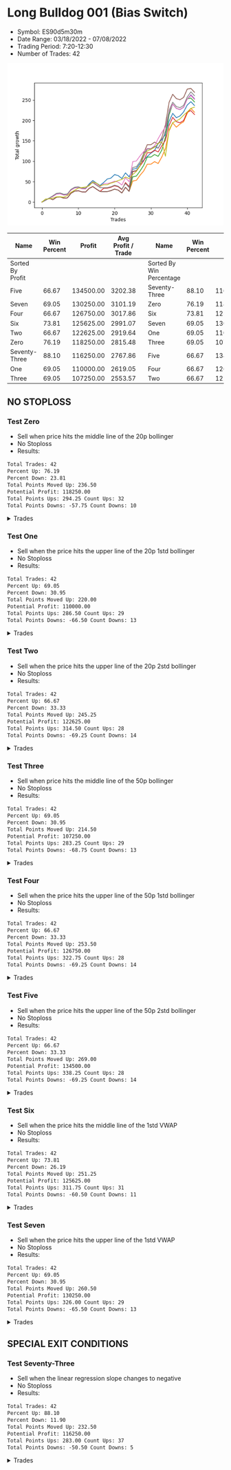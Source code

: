 # Long Bulldog 001 (Bias Switch)
- Symbol: ES90d5m30m
- Date Range: 03/18/2022 - 07/08/2022
- Trading Period: 7:20-12:30
- Number of Trades: 42

![Plot](LongBulldog001ES90d5m30m(BiasSwitch).png)

| Name | Win Percent | Profit | Avg Profit / Trade |     | Name | Win Percent | Profit | Avg Profit / Trade |
| ---- | ----------- | ------ | ------------------ | --- | ---- | ----------- | ------ | ------------------ |
| Sorted By <br> Profit | | | | | Sorted By <br> Win Percentage ||||
| Five | 66.67 | 134500.00 | 3202.38 |     | Seventy-Three | 88.10 | 116250.00 | 2767.86 |
| Seven | 69.05 | 130250.00 | 3101.19 |     | Zero | 76.19 | 118250.00 | 2815.48 |
| Four | 66.67 | 126750.00 | 3017.86 |     | Six | 73.81 | 125625.00 | 2991.07 |
| Six | 73.81 | 125625.00 | 2991.07 |     | Seven | 69.05 | 130250.00 | 3101.19 |
| Two | 66.67 | 122625.00 | 2919.64 |     | One | 69.05 | 110000.00 | 2619.05 |
| Zero | 76.19 | 118250.00 | 2815.48 |     | Three | 69.05 | 107250.00 | 2553.57 |
| Seventy-Three | 88.10 | 116250.00 | 2767.86 |     | Five | 66.67 | 134500.00 | 3202.38 |
| One | 69.05 | 110000.00 | 2619.05 |     | Four | 66.67 | 126750.00 | 3017.86 |
| Three | 69.05 | 107250.00 | 2553.57 |     | Two | 66.67 | 122625.00 | 2919.64 |

## NO STOPLOSS

### Test Zero
* Sell when price hits the middle line of the 20p bollinger
* No Stoploss
* Results:
```
Total Trades: 42
Percent Up: 76.19
Percent Down: 23.81
Total Points Moved Up: 236.50
Potential Profit: 118250.00
Total Points Ups: 294.25 Count Ups: 32
Total Points Downs: -57.75 Count Downs: 10
```

<details><summary>Trades</summary>

<code>In: 2022-03-23 10:50:00		Out: 2022-03-23 11:20:55		Total Position Time: 30:55		Total Move Up: 4.50		Total to Date: 4.50</code> <br />
<code>In: 2022-03-28 09:00:00		Out: 2022-03-28 09:30:55		Total Position Time: 30:55		Total Move Up: 5.00		Total to Date: 9.50</code> <br />
<code>In: 2022-03-30 07:35:00		Out: 2022-03-30 07:47:55		Total Position Time: 12:55		Total Move Up: 5.00		Total to Date: 14.50</code> <br />
<code>In: 2022-03-30 08:30:00		Out: 2022-03-30 09:00:30		Total Position Time: 30:30		Total Move Up: 6.25		Total to Date: 20.75</code> <br />
<code>In: 2022-03-30 10:45:00		Out: 2022-03-30 11:15:55		Total Position Time: 30:55		Total Move Up: 1.00		Total to Date: 21.75</code> <br />
<code>In: 2022-03-30 10:50:00		Out: 2022-03-30 11:20:55		Total Position Time: 30:55		Total Move Up: -3.25		Total to Date: 18.50</code> <br />
<code>In: 2022-03-30 11:00:00		Out: 2022-03-30 11:30:55		Total Position Time: 30:55		Total Move Up: 0.75		Total to Date: 19.25</code> <br />
<code>In: 2022-03-30 12:25:00		Out: 2022-03-30 12:46:00		Total Position Time: 21:00		Total Move Up: 11.25		Total to Date: 30.50</code> <br />
<code>In: 2022-03-30 12:30:00		Out: 2022-03-30 12:46:00		Total Position Time: 16:00		Total Move Up: 5.25		Total to Date: 35.75</code> <br />
<code>In: 2022-03-31 09:35:00		Out: 2022-03-31 10:05:55		Total Position Time: 30:55		Total Move Up: 1.00		Total to Date: 36.75</code> <br />
<code>In: 2022-03-31 09:40:00		Out: 2022-03-31 10:10:55		Total Position Time: 30:55		Total Move Up: -2.75		Total to Date: 34.00</code> <br />
<code>In: 2022-03-31 11:25:00		Out: 2022-03-31 11:55:55		Total Position Time: 30:55		Total Move Up: -0.50		Total to Date: 33.50</code> <br />
<code>In: 2022-04-01 07:30:00		Out: 2022-04-01 07:52:25		Total Position Time: 22:25		Total Move Up: 11.00		Total to Date: 44.50</code> <br />
<code>In: 2022-04-01 07:45:00		Out: 2022-04-01 07:52:25		Total Position Time: 07:25		Total Move Up: 8.25		Total to Date: 52.75</code> <br />
<code>In: 2022-04-01 08:50:00		Out: 2022-04-01 09:20:55		Total Position Time: 30:55		Total Move Up: -6.25		Total to Date: 46.50</code> <br />
<code>In: 2022-04-05 12:20:00		Out: 2022-04-05 12:46:00		Total Position Time: 26:00		Total Move Up: -5.75		Total to Date: 40.75</code> <br />
<code>In: 2022-04-07 07:30:00		Out: 2022-04-07 07:35:35		Total Position Time: 05:35		Total Move Up: 7.25		Total to Date: 48.00</code> <br />
<code>In: 2022-04-07 07:55:00		Out: 2022-04-07 08:01:10		Total Position Time: 06:10		Total Move Up: 8.50		Total to Date: 56.50</code> <br />
<code>In: 2022-04-07 08:35:00		Out: 2022-04-07 09:05:55		Total Position Time: 30:55		Total Move Up: 2.25		Total to Date: 58.75</code> <br />
<code>In: 2022-04-12 09:50:00		Out: 2022-04-12 10:20:40		Total Position Time: 30:40		Total Move Up: 8.50		Total to Date: 67.25</code> <br />
<code>In: 2022-04-14 12:15:00		Out: 2022-04-14 12:45:55		Total Position Time: 30:55		Total Move Up: -2.50		Total to Date: 64.75</code> <br />
<code>In: 2022-04-18 08:55:00		Out: 2022-04-18 09:25:55		Total Position Time: 30:55		Total Move Up: -7.00		Total to Date: 57.75</code> <br />
<code>In: 2022-04-20 12:00:00		Out: 2022-04-20 12:24:15		Total Position Time: 24:15		Total Move Up: 13.75		Total to Date: 71.50</code> <br />
<code>In: 2022-05-02 10:10:00		Out: 2022-05-02 10:40:55		Total Position Time: 30:55		Total Move Up: -9.75		Total to Date: 61.75</code> <br />
<code>In: 2022-05-02 11:45:00		Out: 2022-05-02 11:53:35		Total Position Time: 08:35		Total Move Up: 18.75		Total to Date: 80.50</code> <br />
<code>In: 2022-05-04 07:35:00		Out: 2022-05-04 08:05:55		Total Position Time: 30:55		Total Move Up: 1.75		Total to Date: 82.25</code> <br />
<code>In: 2022-05-10 08:15:00		Out: 2022-05-10 08:45:55		Total Position Time: 30:55		Total Move Up: 12.25		Total to Date: 94.50</code> <br />
<code>In: 2022-05-25 11:10:00		Out: 2022-05-25 11:11:10		Total Position Time: 01:10		Total Move Up: 7.75		Total to Date: 102.25</code> <br />
<code>In: 2022-06-02 07:30:00		Out: 2022-06-02 07:38:55		Total Position Time: 08:55		Total Move Up: 9.50		Total to Date: 111.75</code> <br />
<code>In: 2022-06-08 11:40:00		Out: 2022-06-08 11:45:20		Total Position Time: 05:20		Total Move Up: 8.00		Total to Date: 119.75</code> <br />
<code>In: 2022-06-09 08:10:00		Out: 2022-06-09 08:40:55		Total Position Time: 30:55		Total Move Up: 6.25		Total to Date: 126.00</code> <br />
<code>In: 2022-06-14 07:45:00		Out: 2022-06-14 07:51:05		Total Position Time: 06:05		Total Move Up: 18.00		Total to Date: 144.00</code> <br />
<code>In: 2022-06-14 09:45:00		Out: 2022-06-14 10:01:00		Total Position Time: 16:00		Total Move Up: 9.25		Total to Date: 153.25</code> <br />
<code>In: 2022-06-15 11:15:00		Out: 2022-06-15 11:17:05		Total Position Time: 02:05		Total Move Up: 12.25		Total to Date: 165.50</code> <br />
<code>In: 2022-06-15 11:35:00		Out: 2022-06-15 11:38:10		Total Position Time: 03:10		Total Move Up: 32.00		Total to Date: 197.50</code> <br />
<code>In: 2022-06-15 11:40:00		Out: 2022-06-15 11:41:10		Total Position Time: 01:10		Total Move Up: 19.75		Total to Date: 217.25</code> <br />
<code>In: 2022-06-23 09:15:00		Out: 2022-06-23 09:45:55		Total Position Time: 30:55		Total Move Up: -10.50		Total to Date: 206.75</code> <br />
<code>In: 2022-06-27 12:10:00		Out: 2022-06-27 12:11:50		Total Position Time: 01:50		Total Move Up: 4.25		Total to Date: 211.00</code> <br />
<code>In: 2022-06-29 09:35:00		Out: 2022-06-29 10:01:50		Total Position Time: 26:50		Total Move Up: 9.75		Total to Date: 220.75</code> <br />
<code>In: 2022-07-01 07:45:00		Out: 2022-07-01 08:08:30		Total Position Time: 23:30		Total Move Up: 17.00		Total to Date: 237.75</code> <br />
<code>In: 2022-07-06 07:20:00		Out: 2022-07-06 07:24:00		Total Position Time: 04:00		Total Move Up: 8.25		Total to Date: 246.00</code> <br />
<code>In: 2022-07-06 08:15:00		Out: 2022-07-06 08:45:55		Total Position Time: 30:55		Total Move Up: -9.50		Total to Date: 236.50</code> <br />


</details>

### Test One
* Sell when the price hits the upper line of the 20p 1std bollinger
* No Stoploss
* Results:
```
Total Trades: 42
Percent Up: 69.05
Percent Down: 30.95
Total Points Moved Up: 220.00
Potential Profit: 110000.00
Total Points Ups: 286.50 Count Ups: 29
Total Points Downs: -66.50 Count Downs: 13
```

<details><summary>Trades</summary>

<code>In: 2022-03-23 10:50:00		Out: 2022-03-23 11:20:55		Total Position Time: 30:55		Total Move Up: 4.50		Total to Date: 4.50</code> <br />
<code>In: 2022-03-28 09:00:00		Out: 2022-03-28 09:30:55		Total Position Time: 30:55		Total Move Up: 5.00		Total to Date: 9.50</code> <br />
<code>In: 2022-03-30 07:35:00		Out: 2022-03-30 08:05:55		Total Position Time: 30:55		Total Move Up: -3.75		Total to Date: 5.75</code> <br />
<code>In: 2022-03-30 08:30:00		Out: 2022-03-30 09:00:55		Total Position Time: 30:55		Total Move Up: 6.00		Total to Date: 11.75</code> <br />
<code>In: 2022-03-30 10:45:00		Out: 2022-03-30 11:15:55		Total Position Time: 30:55		Total Move Up: 1.00		Total to Date: 12.75</code> <br />
<code>In: 2022-03-30 10:50:00		Out: 2022-03-30 11:20:55		Total Position Time: 30:55		Total Move Up: -3.25		Total to Date: 9.50</code> <br />
<code>In: 2022-03-30 11:00:00		Out: 2022-03-30 11:30:55		Total Position Time: 30:55		Total Move Up: 0.75		Total to Date: 10.25</code> <br />
<code>In: 2022-03-30 12:25:00		Out: 2022-03-30 12:46:00		Total Position Time: 21:00		Total Move Up: 11.25		Total to Date: 21.50</code> <br />
<code>In: 2022-03-30 12:30:00		Out: 2022-03-30 12:46:00		Total Position Time: 16:00		Total Move Up: 5.25		Total to Date: 26.75</code> <br />
<code>In: 2022-03-31 09:35:00		Out: 2022-03-31 10:05:55		Total Position Time: 30:55		Total Move Up: 1.00		Total to Date: 27.75</code> <br />
<code>In: 2022-03-31 09:40:00		Out: 2022-03-31 10:10:55		Total Position Time: 30:55		Total Move Up: -2.75		Total to Date: 25.00</code> <br />
<code>In: 2022-03-31 11:25:00		Out: 2022-03-31 11:55:55		Total Position Time: 30:55		Total Move Up: -0.50		Total to Date: 24.50</code> <br />
<code>In: 2022-04-01 07:30:00		Out: 2022-04-01 08:00:55		Total Position Time: 30:55		Total Move Up: 9.00		Total to Date: 33.50</code> <br />
<code>In: 2022-04-01 07:45:00		Out: 2022-04-01 08:15:55		Total Position Time: 30:55		Total Move Up: 4.50		Total to Date: 38.00</code> <br />
<code>In: 2022-04-01 08:50:00		Out: 2022-04-01 09:20:55		Total Position Time: 30:55		Total Move Up: -6.25		Total to Date: 31.75</code> <br />
<code>In: 2022-04-05 12:20:00		Out: 2022-04-05 12:46:00		Total Position Time: 26:00		Total Move Up: -5.75		Total to Date: 26.00</code> <br />
<code>In: 2022-04-07 07:30:00		Out: 2022-04-07 08:00:55		Total Position Time: 30:55		Total Move Up: -0.50		Total to Date: 25.50</code> <br />
<code>In: 2022-04-07 07:55:00		Out: 2022-04-07 08:25:55		Total Position Time: 30:55		Total Move Up: 0.25		Total to Date: 25.75</code> <br />
<code>In: 2022-04-07 08:35:00		Out: 2022-04-07 09:05:55		Total Position Time: 30:55		Total Move Up: 2.25		Total to Date: 28.00</code> <br />
<code>In: 2022-04-12 09:50:00		Out: 2022-04-12 10:20:55		Total Position Time: 30:55		Total Move Up: 3.75		Total to Date: 31.75</code> <br />
<code>In: 2022-04-14 12:15:00		Out: 2022-04-14 12:45:55		Total Position Time: 30:55		Total Move Up: -2.50		Total to Date: 29.25</code> <br />
<code>In: 2022-04-18 08:55:00		Out: 2022-04-18 09:25:55		Total Position Time: 30:55		Total Move Up: -7.00		Total to Date: 22.25</code> <br />
<code>In: 2022-04-20 12:00:00		Out: 2022-04-20 12:30:55		Total Position Time: 30:55		Total Move Up: 13.75		Total to Date: 36.00</code> <br />
<code>In: 2022-05-02 10:10:00		Out: 2022-05-02 10:40:55		Total Position Time: 30:55		Total Move Up: -9.75		Total to Date: 26.25</code> <br />
<code>In: 2022-05-02 11:45:00		Out: 2022-05-02 12:05:15		Total Position Time: 20:15		Total Move Up: 25.25		Total to Date: 51.50</code> <br />
<code>In: 2022-05-04 07:35:00		Out: 2022-05-04 08:05:55		Total Position Time: 30:55		Total Move Up: 1.75		Total to Date: 53.25</code> <br />
<code>In: 2022-05-10 08:15:00		Out: 2022-05-10 08:45:55		Total Position Time: 30:55		Total Move Up: 12.25		Total to Date: 65.50</code> <br />
<code>In: 2022-05-25 11:10:00		Out: 2022-05-25 11:11:40		Total Position Time: 01:40		Total Move Up: 10.50		Total to Date: 76.00</code> <br />
<code>In: 2022-06-02 07:30:00		Out: 2022-06-02 07:56:05		Total Position Time: 26:05		Total Move Up: 16.75		Total to Date: 92.75</code> <br />
<code>In: 2022-06-08 11:40:00		Out: 2022-06-08 12:10:55		Total Position Time: 30:55		Total Move Up: 0.00		Total to Date: 92.75</code> <br />
<code>In: 2022-06-09 08:10:00		Out: 2022-06-09 08:40:55		Total Position Time: 30:55		Total Move Up: 6.25		Total to Date: 99.00</code> <br />
<code>In: 2022-06-14 07:45:00		Out: 2022-06-14 08:15:55		Total Position Time: 30:55		Total Move Up: -4.50		Total to Date: 94.50</code> <br />
<code>In: 2022-06-14 09:45:00		Out: 2022-06-14 10:13:00		Total Position Time: 28:00		Total Move Up: 16.00		Total to Date: 110.50</code> <br />
<code>In: 2022-06-15 11:15:00		Out: 2022-06-15 11:38:55		Total Position Time: 23:55		Total Move Up: 20.50		Total to Date: 131.00</code> <br />
<code>In: 2022-06-15 11:35:00		Out: 2022-06-15 11:38:55		Total Position Time: 03:55		Total Move Up: 43.25		Total to Date: 174.25</code> <br />
<code>In: 2022-06-15 11:40:00		Out: 2022-06-15 11:41:10		Total Position Time: 01:10		Total Move Up: 19.75		Total to Date: 194.00</code> <br />
<code>In: 2022-06-23 09:15:00		Out: 2022-06-23 09:45:55		Total Position Time: 30:55		Total Move Up: -10.50		Total to Date: 183.50</code> <br />
<code>In: 2022-06-27 12:10:00		Out: 2022-06-27 12:15:20		Total Position Time: 05:20		Total Move Up: 7.75		Total to Date: 191.25</code> <br />
<code>In: 2022-06-29 09:35:00		Out: 2022-06-29 10:05:55		Total Position Time: 30:55		Total Move Up: 5.50		Total to Date: 196.75</code> <br />
<code>In: 2022-07-01 07:45:00		Out: 2022-07-01 08:15:55		Total Position Time: 30:55		Total Move Up: 20.50		Total to Date: 217.25</code> <br />
<code>In: 2022-07-06 07:20:00		Out: 2022-07-06 07:29:25		Total Position Time: 09:25		Total Move Up: 12.25		Total to Date: 229.50</code> <br />
<code>In: 2022-07-06 08:15:00		Out: 2022-07-06 08:45:55		Total Position Time: 30:55		Total Move Up: -9.50		Total to Date: 220.00</code> <br />


</details>

### Test Two
* Sell when the price hits the upper line of the 20p 2std bollinger
* No Stoploss
* Results:
```
Total Trades: 42
Percent Up: 66.67
Percent Down: 33.33
Total Points Moved Up: 245.25
Potential Profit: 122625.00
Total Points Ups: 314.50 Count Ups: 28
Total Points Downs: -69.25 Count Downs: 14
```

<details><summary>Trades</summary>

<code>In: 2022-03-23 10:50:00		Out: 2022-03-23 11:20:55		Total Position Time: 30:55		Total Move Up: 4.50		Total to Date: 4.50</code> <br />
<code>In: 2022-03-28 09:00:00		Out: 2022-03-28 09:30:55		Total Position Time: 30:55		Total Move Up: 5.00		Total to Date: 9.50</code> <br />
<code>In: 2022-03-30 07:35:00		Out: 2022-03-30 08:05:55		Total Position Time: 30:55		Total Move Up: -3.75		Total to Date: 5.75</code> <br />
<code>In: 2022-03-30 08:30:00		Out: 2022-03-30 09:00:55		Total Position Time: 30:55		Total Move Up: 6.00		Total to Date: 11.75</code> <br />
<code>In: 2022-03-30 10:45:00		Out: 2022-03-30 11:15:55		Total Position Time: 30:55		Total Move Up: 1.00		Total to Date: 12.75</code> <br />
<code>In: 2022-03-30 10:50:00		Out: 2022-03-30 11:20:55		Total Position Time: 30:55		Total Move Up: -3.25		Total to Date: 9.50</code> <br />
<code>In: 2022-03-30 11:00:00		Out: 2022-03-30 11:30:55		Total Position Time: 30:55		Total Move Up: 0.75		Total to Date: 10.25</code> <br />
<code>In: 2022-03-30 12:25:00		Out: 2022-03-30 12:46:00		Total Position Time: 21:00		Total Move Up: 11.25		Total to Date: 21.50</code> <br />
<code>In: 2022-03-30 12:30:00		Out: 2022-03-30 12:46:00		Total Position Time: 16:00		Total Move Up: 5.25		Total to Date: 26.75</code> <br />
<code>In: 2022-03-31 09:35:00		Out: 2022-03-31 10:05:55		Total Position Time: 30:55		Total Move Up: 1.00		Total to Date: 27.75</code> <br />
<code>In: 2022-03-31 09:40:00		Out: 2022-03-31 10:10:55		Total Position Time: 30:55		Total Move Up: -2.75		Total to Date: 25.00</code> <br />
<code>In: 2022-03-31 11:25:00		Out: 2022-03-31 11:55:55		Total Position Time: 30:55		Total Move Up: -0.50		Total to Date: 24.50</code> <br />
<code>In: 2022-04-01 07:30:00		Out: 2022-04-01 08:00:55		Total Position Time: 30:55		Total Move Up: 9.00		Total to Date: 33.50</code> <br />
<code>In: 2022-04-01 07:45:00		Out: 2022-04-01 08:15:55		Total Position Time: 30:55		Total Move Up: 4.50		Total to Date: 38.00</code> <br />
<code>In: 2022-04-01 08:50:00		Out: 2022-04-01 09:20:55		Total Position Time: 30:55		Total Move Up: -6.25		Total to Date: 31.75</code> <br />
<code>In: 2022-04-05 12:20:00		Out: 2022-04-05 12:46:00		Total Position Time: 26:00		Total Move Up: -5.75		Total to Date: 26.00</code> <br />
<code>In: 2022-04-07 07:30:00		Out: 2022-04-07 08:00:55		Total Position Time: 30:55		Total Move Up: -0.50		Total to Date: 25.50</code> <br />
<code>In: 2022-04-07 07:55:00		Out: 2022-04-07 08:25:55		Total Position Time: 30:55		Total Move Up: 0.25		Total to Date: 25.75</code> <br />
<code>In: 2022-04-07 08:35:00		Out: 2022-04-07 09:05:55		Total Position Time: 30:55		Total Move Up: 2.25		Total to Date: 28.00</code> <br />
<code>In: 2022-04-12 09:50:00		Out: 2022-04-12 10:20:55		Total Position Time: 30:55		Total Move Up: 3.75		Total to Date: 31.75</code> <br />
<code>In: 2022-04-14 12:15:00		Out: 2022-04-14 12:45:55		Total Position Time: 30:55		Total Move Up: -2.50		Total to Date: 29.25</code> <br />
<code>In: 2022-04-18 08:55:00		Out: 2022-04-18 09:25:55		Total Position Time: 30:55		Total Move Up: -7.00		Total to Date: 22.25</code> <br />
<code>In: 2022-04-20 12:00:00		Out: 2022-04-20 12:30:55		Total Position Time: 30:55		Total Move Up: 13.75		Total to Date: 36.00</code> <br />
<code>In: 2022-05-02 10:10:00		Out: 2022-05-02 10:40:55		Total Position Time: 30:55		Total Move Up: -9.75		Total to Date: 26.25</code> <br />
<code>In: 2022-05-02 11:45:00		Out: 2022-05-02 12:09:40		Total Position Time: 24:40		Total Move Up: 35.75		Total to Date: 62.00</code> <br />
<code>In: 2022-05-04 07:35:00		Out: 2022-05-04 08:05:55		Total Position Time: 30:55		Total Move Up: 1.75		Total to Date: 63.75</code> <br />
<code>In: 2022-05-10 08:15:00		Out: 2022-05-10 08:45:55		Total Position Time: 30:55		Total Move Up: 12.25		Total to Date: 76.00</code> <br />
<code>In: 2022-05-25 11:10:00		Out: 2022-05-25 11:15:55		Total Position Time: 05:55		Total Move Up: 13.75		Total to Date: 89.75</code> <br />
<code>In: 2022-06-02 07:30:00		Out: 2022-06-02 08:00:55		Total Position Time: 30:55		Total Move Up: 20.50		Total to Date: 110.25</code> <br />
<code>In: 2022-06-08 11:40:00		Out: 2022-06-08 12:10:55		Total Position Time: 30:55		Total Move Up: 0.00		Total to Date: 110.25</code> <br />
<code>In: 2022-06-09 08:10:00		Out: 2022-06-09 08:40:55		Total Position Time: 30:55		Total Move Up: 6.25		Total to Date: 116.50</code> <br />
<code>In: 2022-06-14 07:45:00		Out: 2022-06-14 08:15:55		Total Position Time: 30:55		Total Move Up: -4.50		Total to Date: 112.00</code> <br />
<code>In: 2022-06-14 09:45:00		Out: 2022-06-14 10:15:55		Total Position Time: 30:55		Total Move Up: 15.25		Total to Date: 127.25</code> <br />
<code>In: 2022-06-15 11:15:00		Out: 2022-06-15 11:41:00		Total Position Time: 26:00		Total Move Up: 32.00		Total to Date: 159.25</code> <br />
<code>In: 2022-06-15 11:35:00		Out: 2022-06-15 11:41:00		Total Position Time: 06:00		Total Move Up: 54.75		Total to Date: 214.00</code> <br />
<code>In: 2022-06-15 11:40:00		Out: 2022-06-15 11:41:25		Total Position Time: 01:25		Total Move Up: 26.25		Total to Date: 240.25</code> <br />
<code>In: 2022-06-23 09:15:00		Out: 2022-06-23 09:45:55		Total Position Time: 30:55		Total Move Up: -10.50		Total to Date: 229.75</code> <br />
<code>In: 2022-06-27 12:10:00		Out: 2022-06-27 12:40:55		Total Position Time: 30:55		Total Move Up: -2.75		Total to Date: 227.00</code> <br />
<code>In: 2022-06-29 09:35:00		Out: 2022-06-29 10:05:55		Total Position Time: 30:55		Total Move Up: 5.50		Total to Date: 232.50</code> <br />
<code>In: 2022-07-01 07:45:00		Out: 2022-07-01 08:15:55		Total Position Time: 30:55		Total Move Up: 20.50		Total to Date: 253.00</code> <br />
<code>In: 2022-07-06 07:20:00		Out: 2022-07-06 07:50:55		Total Position Time: 30:55		Total Move Up: 1.75		Total to Date: 254.75</code> <br />
<code>In: 2022-07-06 08:15:00		Out: 2022-07-06 08:45:55		Total Position Time: 30:55		Total Move Up: -9.50		Total to Date: 245.25</code> <br />


</details>

### Test Three
* Sell when price hits the middle line of the 50p bollinger
* No Stoploss
* Results:
```
Total Trades: 42
Percent Up: 69.05
Percent Down: 30.95
Total Points Moved Up: 214.50
Potential Profit: 107250.00
Total Points Ups: 283.25 Count Ups: 29
Total Points Downs: -68.75 Count Downs: 13
```

<details><summary>Trades</summary>

<code>In: 2022-03-23 10:50:00		Out: 2022-03-23 11:20:55		Total Position Time: 30:55		Total Move Up: 4.50		Total to Date: 4.50</code> <br />
<code>In: 2022-03-28 09:00:00		Out: 2022-03-28 09:30:55		Total Position Time: 30:55		Total Move Up: 5.00		Total to Date: 9.50</code> <br />
<code>In: 2022-03-30 07:35:00		Out: 2022-03-30 08:05:55		Total Position Time: 30:55		Total Move Up: -3.75		Total to Date: 5.75</code> <br />
<code>In: 2022-03-30 08:30:00		Out: 2022-03-30 09:00:55		Total Position Time: 30:55		Total Move Up: 6.00		Total to Date: 11.75</code> <br />
<code>In: 2022-03-30 10:45:00		Out: 2022-03-30 11:15:55		Total Position Time: 30:55		Total Move Up: 1.00		Total to Date: 12.75</code> <br />
<code>In: 2022-03-30 10:50:00		Out: 2022-03-30 11:20:55		Total Position Time: 30:55		Total Move Up: -3.25		Total to Date: 9.50</code> <br />
<code>In: 2022-03-30 11:00:00		Out: 2022-03-30 11:30:55		Total Position Time: 30:55		Total Move Up: 0.75		Total to Date: 10.25</code> <br />
<code>In: 2022-03-30 12:25:00		Out: 2022-03-30 12:46:00		Total Position Time: 21:00		Total Move Up: 11.25		Total to Date: 21.50</code> <br />
<code>In: 2022-03-30 12:30:00		Out: 2022-03-30 12:46:00		Total Position Time: 16:00		Total Move Up: 5.25		Total to Date: 26.75</code> <br />
<code>In: 2022-03-31 09:35:00		Out: 2022-03-31 10:05:55		Total Position Time: 30:55		Total Move Up: 1.00		Total to Date: 27.75</code> <br />
<code>In: 2022-03-31 09:40:00		Out: 2022-03-31 10:10:55		Total Position Time: 30:55		Total Move Up: -2.75		Total to Date: 25.00</code> <br />
<code>In: 2022-03-31 11:25:00		Out: 2022-03-31 11:55:55		Total Position Time: 30:55		Total Move Up: -0.50		Total to Date: 24.50</code> <br />
<code>In: 2022-04-01 07:30:00		Out: 2022-04-01 08:00:55		Total Position Time: 30:55		Total Move Up: 9.00		Total to Date: 33.50</code> <br />
<code>In: 2022-04-01 07:45:00		Out: 2022-04-01 08:15:55		Total Position Time: 30:55		Total Move Up: 4.50		Total to Date: 38.00</code> <br />
<code>In: 2022-04-01 08:50:00		Out: 2022-04-01 09:20:55		Total Position Time: 30:55		Total Move Up: -6.25		Total to Date: 31.75</code> <br />
<code>In: 2022-04-05 12:20:00		Out: 2022-04-05 12:46:00		Total Position Time: 26:00		Total Move Up: -5.75		Total to Date: 26.00</code> <br />
<code>In: 2022-04-07 07:30:00		Out: 2022-04-07 07:35:40		Total Position Time: 05:40		Total Move Up: 7.75		Total to Date: 33.75</code> <br />
<code>In: 2022-04-07 07:55:00		Out: 2022-04-07 08:25:55		Total Position Time: 30:55		Total Move Up: 0.25		Total to Date: 34.00</code> <br />
<code>In: 2022-04-07 08:35:00		Out: 2022-04-07 09:05:55		Total Position Time: 30:55		Total Move Up: 2.25		Total to Date: 36.25</code> <br />
<code>In: 2022-04-12 09:50:00		Out: 2022-04-12 10:20:55		Total Position Time: 30:55		Total Move Up: 3.75		Total to Date: 40.00</code> <br />
<code>In: 2022-04-14 12:15:00		Out: 2022-04-14 12:45:55		Total Position Time: 30:55		Total Move Up: -2.50		Total to Date: 37.50</code> <br />
<code>In: 2022-04-18 08:55:00		Out: 2022-04-18 09:25:55		Total Position Time: 30:55		Total Move Up: -7.00		Total to Date: 30.50</code> <br />
<code>In: 2022-04-20 12:00:00		Out: 2022-04-20 12:25:50		Total Position Time: 25:50		Total Move Up: 17.25		Total to Date: 47.75</code> <br />
<code>In: 2022-05-02 10:10:00		Out: 2022-05-02 10:40:55		Total Position Time: 30:55		Total Move Up: -9.75		Total to Date: 38.00</code> <br />
<code>In: 2022-05-02 11:45:00		Out: 2022-05-02 12:10:10		Total Position Time: 25:10		Total Move Up: 36.50		Total to Date: 74.50</code> <br />
<code>In: 2022-05-04 07:35:00		Out: 2022-05-04 08:05:55		Total Position Time: 30:55		Total Move Up: 1.75		Total to Date: 76.25</code> <br />
<code>In: 2022-05-10 08:15:00		Out: 2022-05-10 08:45:55		Total Position Time: 30:55		Total Move Up: 12.25		Total to Date: 88.50</code> <br />
<code>In: 2022-05-25 11:10:00		Out: 2022-05-25 11:14:05		Total Position Time: 04:05		Total Move Up: 12.00		Total to Date: 100.50</code> <br />
<code>In: 2022-06-02 07:30:00		Out: 2022-06-02 08:00:55		Total Position Time: 30:55		Total Move Up: 20.50		Total to Date: 121.00</code> <br />
<code>In: 2022-06-08 11:40:00		Out: 2022-06-08 12:10:55		Total Position Time: 30:55		Total Move Up: 0.00		Total to Date: 121.00</code> <br />
<code>In: 2022-06-09 08:10:00		Out: 2022-06-09 08:40:55		Total Position Time: 30:55		Total Move Up: 6.25		Total to Date: 127.25</code> <br />
<code>In: 2022-06-14 07:45:00		Out: 2022-06-14 08:15:55		Total Position Time: 30:55		Total Move Up: -4.50		Total to Date: 122.75</code> <br />
<code>In: 2022-06-14 09:45:00		Out: 2022-06-14 10:15:55		Total Position Time: 30:55		Total Move Up: 15.25		Total to Date: 138.00</code> <br />
<code>In: 2022-06-15 11:15:00		Out: 2022-06-15 11:38:45		Total Position Time: 23:45		Total Move Up: 13.50		Total to Date: 151.50</code> <br />
<code>In: 2022-06-15 11:35:00		Out: 2022-06-15 11:38:45		Total Position Time: 03:45		Total Move Up: 36.25		Total to Date: 187.75</code> <br />
<code>In: 2022-06-15 11:40:00		Out: 2022-06-15 11:41:10		Total Position Time: 01:10		Total Move Up: 19.75		Total to Date: 207.50</code> <br />
<code>In: 2022-06-23 09:15:00		Out: 2022-06-23 09:45:55		Total Position Time: 30:55		Total Move Up: -10.50		Total to Date: 197.00</code> <br />
<code>In: 2022-06-27 12:10:00		Out: 2022-06-27 12:40:55		Total Position Time: 30:55		Total Move Up: -2.75		Total to Date: 194.25</code> <br />
<code>In: 2022-06-29 09:35:00		Out: 2022-06-29 10:05:55		Total Position Time: 30:55		Total Move Up: 5.50		Total to Date: 199.75</code> <br />
<code>In: 2022-07-01 07:45:00		Out: 2022-07-01 08:08:50		Total Position Time: 23:50		Total Move Up: 21.00		Total to Date: 220.75</code> <br />
<code>In: 2022-07-06 07:20:00		Out: 2022-07-06 07:21:10		Total Position Time: 01:10		Total Move Up: 3.25		Total to Date: 224.00</code> <br />
<code>In: 2022-07-06 08:15:00		Out: 2022-07-06 08:45:55		Total Position Time: 30:55		Total Move Up: -9.50		Total to Date: 214.50</code> <br />


</details>

### Test Four
* Sell when the price hits the upper line of the 50p 1std bollinger
* No Stoploss
* Results:
```
Total Trades: 42
Percent Up: 66.67
Percent Down: 33.33
Total Points Moved Up: 253.50
Potential Profit: 126750.00
Total Points Ups: 322.75 Count Ups: 28
Total Points Downs: -69.25 Count Downs: 14
```

<details><summary>Trades</summary>

<code>In: 2022-03-23 10:50:00		Out: 2022-03-23 11:20:55		Total Position Time: 30:55		Total Move Up: 4.50		Total to Date: 4.50</code> <br />
<code>In: 2022-03-28 09:00:00		Out: 2022-03-28 09:30:55		Total Position Time: 30:55		Total Move Up: 5.00		Total to Date: 9.50</code> <br />
<code>In: 2022-03-30 07:35:00		Out: 2022-03-30 08:05:55		Total Position Time: 30:55		Total Move Up: -3.75		Total to Date: 5.75</code> <br />
<code>In: 2022-03-30 08:30:00		Out: 2022-03-30 09:00:55		Total Position Time: 30:55		Total Move Up: 6.00		Total to Date: 11.75</code> <br />
<code>In: 2022-03-30 10:45:00		Out: 2022-03-30 11:15:55		Total Position Time: 30:55		Total Move Up: 1.00		Total to Date: 12.75</code> <br />
<code>In: 2022-03-30 10:50:00		Out: 2022-03-30 11:20:55		Total Position Time: 30:55		Total Move Up: -3.25		Total to Date: 9.50</code> <br />
<code>In: 2022-03-30 11:00:00		Out: 2022-03-30 11:30:55		Total Position Time: 30:55		Total Move Up: 0.75		Total to Date: 10.25</code> <br />
<code>In: 2022-03-30 12:25:00		Out: 2022-03-30 12:46:00		Total Position Time: 21:00		Total Move Up: 11.25		Total to Date: 21.50</code> <br />
<code>In: 2022-03-30 12:30:00		Out: 2022-03-30 12:46:00		Total Position Time: 16:00		Total Move Up: 5.25		Total to Date: 26.75</code> <br />
<code>In: 2022-03-31 09:35:00		Out: 2022-03-31 10:05:55		Total Position Time: 30:55		Total Move Up: 1.00		Total to Date: 27.75</code> <br />
<code>In: 2022-03-31 09:40:00		Out: 2022-03-31 10:10:55		Total Position Time: 30:55		Total Move Up: -2.75		Total to Date: 25.00</code> <br />
<code>In: 2022-03-31 11:25:00		Out: 2022-03-31 11:55:55		Total Position Time: 30:55		Total Move Up: -0.50		Total to Date: 24.50</code> <br />
<code>In: 2022-04-01 07:30:00		Out: 2022-04-01 08:00:55		Total Position Time: 30:55		Total Move Up: 9.00		Total to Date: 33.50</code> <br />
<code>In: 2022-04-01 07:45:00		Out: 2022-04-01 08:15:55		Total Position Time: 30:55		Total Move Up: 4.50		Total to Date: 38.00</code> <br />
<code>In: 2022-04-01 08:50:00		Out: 2022-04-01 09:20:55		Total Position Time: 30:55		Total Move Up: -6.25		Total to Date: 31.75</code> <br />
<code>In: 2022-04-05 12:20:00		Out: 2022-04-05 12:46:00		Total Position Time: 26:00		Total Move Up: -5.75		Total to Date: 26.00</code> <br />
<code>In: 2022-04-07 07:30:00		Out: 2022-04-07 08:00:55		Total Position Time: 30:55		Total Move Up: -0.50		Total to Date: 25.50</code> <br />
<code>In: 2022-04-07 07:55:00		Out: 2022-04-07 08:25:55		Total Position Time: 30:55		Total Move Up: 0.25		Total to Date: 25.75</code> <br />
<code>In: 2022-04-07 08:35:00		Out: 2022-04-07 09:05:55		Total Position Time: 30:55		Total Move Up: 2.25		Total to Date: 28.00</code> <br />
<code>In: 2022-04-12 09:50:00		Out: 2022-04-12 10:20:55		Total Position Time: 30:55		Total Move Up: 3.75		Total to Date: 31.75</code> <br />
<code>In: 2022-04-14 12:15:00		Out: 2022-04-14 12:45:55		Total Position Time: 30:55		Total Move Up: -2.50		Total to Date: 29.25</code> <br />
<code>In: 2022-04-18 08:55:00		Out: 2022-04-18 09:25:55		Total Position Time: 30:55		Total Move Up: -7.00		Total to Date: 22.25</code> <br />
<code>In: 2022-04-20 12:00:00		Out: 2022-04-20 12:30:55		Total Position Time: 30:55		Total Move Up: 13.75		Total to Date: 36.00</code> <br />
<code>In: 2022-05-02 10:10:00		Out: 2022-05-02 10:40:55		Total Position Time: 30:55		Total Move Up: -9.75		Total to Date: 26.25</code> <br />
<code>In: 2022-05-02 11:45:00		Out: 2022-05-02 12:15:55		Total Position Time: 30:55		Total Move Up: 49.00		Total to Date: 75.25</code> <br />
<code>In: 2022-05-04 07:35:00		Out: 2022-05-04 08:05:55		Total Position Time: 30:55		Total Move Up: 1.75		Total to Date: 77.00</code> <br />
<code>In: 2022-05-10 08:15:00		Out: 2022-05-10 08:45:55		Total Position Time: 30:55		Total Move Up: 12.25		Total to Date: 89.25</code> <br />
<code>In: 2022-05-25 11:10:00		Out: 2022-05-25 11:16:50		Total Position Time: 06:50		Total Move Up: 21.00		Total to Date: 110.25</code> <br />
<code>In: 2022-06-02 07:30:00		Out: 2022-06-02 08:00:55		Total Position Time: 30:55		Total Move Up: 20.50		Total to Date: 130.75</code> <br />
<code>In: 2022-06-08 11:40:00		Out: 2022-06-08 12:10:55		Total Position Time: 30:55		Total Move Up: 0.00		Total to Date: 130.75</code> <br />
<code>In: 2022-06-09 08:10:00		Out: 2022-06-09 08:40:55		Total Position Time: 30:55		Total Move Up: 6.25		Total to Date: 137.00</code> <br />
<code>In: 2022-06-14 07:45:00		Out: 2022-06-14 08:15:55		Total Position Time: 30:55		Total Move Up: -4.50		Total to Date: 132.50</code> <br />
<code>In: 2022-06-14 09:45:00		Out: 2022-06-14 10:15:55		Total Position Time: 30:55		Total Move Up: 15.25		Total to Date: 147.75</code> <br />
<code>In: 2022-06-15 11:15:00		Out: 2022-06-15 11:39:00		Total Position Time: 24:00		Total Move Up: 24.75		Total to Date: 172.50</code> <br />
<code>In: 2022-06-15 11:35:00		Out: 2022-06-15 11:39:00		Total Position Time: 04:00		Total Move Up: 47.50		Total to Date: 220.00</code> <br />
<code>In: 2022-06-15 11:40:00		Out: 2022-06-15 11:41:10		Total Position Time: 01:10		Total Move Up: 19.75		Total to Date: 239.75</code> <br />
<code>In: 2022-06-23 09:15:00		Out: 2022-06-23 09:45:55		Total Position Time: 30:55		Total Move Up: -10.50		Total to Date: 229.25</code> <br />
<code>In: 2022-06-27 12:10:00		Out: 2022-06-27 12:40:55		Total Position Time: 30:55		Total Move Up: -2.75		Total to Date: 226.50</code> <br />
<code>In: 2022-06-29 09:35:00		Out: 2022-06-29 10:05:55		Total Position Time: 30:55		Total Move Up: 5.50		Total to Date: 232.00</code> <br />
<code>In: 2022-07-01 07:45:00		Out: 2022-07-01 08:15:55		Total Position Time: 30:55		Total Move Up: 20.50		Total to Date: 252.50</code> <br />
<code>In: 2022-07-06 07:20:00		Out: 2022-07-06 07:27:05		Total Position Time: 07:05		Total Move Up: 10.50		Total to Date: 263.00</code> <br />
<code>In: 2022-07-06 08:15:00		Out: 2022-07-06 08:45:55		Total Position Time: 30:55		Total Move Up: -9.50		Total to Date: 253.50</code> <br />


</details>

### Test Five
* Sell when the price hits the upper line of the 50p 2std bollinger
* No Stoploss
* Results:
```
Total Trades: 42
Percent Up: 66.67
Percent Down: 33.33
Total Points Moved Up: 269.00
Potential Profit: 134500.00
Total Points Ups: 338.25 Count Ups: 28
Total Points Downs: -69.25 Count Downs: 14
```

<details><summary>Trades</summary>

<code>In: 2022-03-23 10:50:00		Out: 2022-03-23 11:20:55		Total Position Time: 30:55		Total Move Up: 4.50		Total to Date: 4.50</code> <br />
<code>In: 2022-03-28 09:00:00		Out: 2022-03-28 09:30:55		Total Position Time: 30:55		Total Move Up: 5.00		Total to Date: 9.50</code> <br />
<code>In: 2022-03-30 07:35:00		Out: 2022-03-30 08:05:55		Total Position Time: 30:55		Total Move Up: -3.75		Total to Date: 5.75</code> <br />
<code>In: 2022-03-30 08:30:00		Out: 2022-03-30 09:00:55		Total Position Time: 30:55		Total Move Up: 6.00		Total to Date: 11.75</code> <br />
<code>In: 2022-03-30 10:45:00		Out: 2022-03-30 11:15:55		Total Position Time: 30:55		Total Move Up: 1.00		Total to Date: 12.75</code> <br />
<code>In: 2022-03-30 10:50:00		Out: 2022-03-30 11:20:55		Total Position Time: 30:55		Total Move Up: -3.25		Total to Date: 9.50</code> <br />
<code>In: 2022-03-30 11:00:00		Out: 2022-03-30 11:30:55		Total Position Time: 30:55		Total Move Up: 0.75		Total to Date: 10.25</code> <br />
<code>In: 2022-03-30 12:25:00		Out: 2022-03-30 12:46:00		Total Position Time: 21:00		Total Move Up: 11.25		Total to Date: 21.50</code> <br />
<code>In: 2022-03-30 12:30:00		Out: 2022-03-30 12:46:00		Total Position Time: 16:00		Total Move Up: 5.25		Total to Date: 26.75</code> <br />
<code>In: 2022-03-31 09:35:00		Out: 2022-03-31 10:05:55		Total Position Time: 30:55		Total Move Up: 1.00		Total to Date: 27.75</code> <br />
<code>In: 2022-03-31 09:40:00		Out: 2022-03-31 10:10:55		Total Position Time: 30:55		Total Move Up: -2.75		Total to Date: 25.00</code> <br />
<code>In: 2022-03-31 11:25:00		Out: 2022-03-31 11:55:55		Total Position Time: 30:55		Total Move Up: -0.50		Total to Date: 24.50</code> <br />
<code>In: 2022-04-01 07:30:00		Out: 2022-04-01 08:00:55		Total Position Time: 30:55		Total Move Up: 9.00		Total to Date: 33.50</code> <br />
<code>In: 2022-04-01 07:45:00		Out: 2022-04-01 08:15:55		Total Position Time: 30:55		Total Move Up: 4.50		Total to Date: 38.00</code> <br />
<code>In: 2022-04-01 08:50:00		Out: 2022-04-01 09:20:55		Total Position Time: 30:55		Total Move Up: -6.25		Total to Date: 31.75</code> <br />
<code>In: 2022-04-05 12:20:00		Out: 2022-04-05 12:46:00		Total Position Time: 26:00		Total Move Up: -5.75		Total to Date: 26.00</code> <br />
<code>In: 2022-04-07 07:30:00		Out: 2022-04-07 08:00:55		Total Position Time: 30:55		Total Move Up: -0.50		Total to Date: 25.50</code> <br />
<code>In: 2022-04-07 07:55:00		Out: 2022-04-07 08:25:55		Total Position Time: 30:55		Total Move Up: 0.25		Total to Date: 25.75</code> <br />
<code>In: 2022-04-07 08:35:00		Out: 2022-04-07 09:05:55		Total Position Time: 30:55		Total Move Up: 2.25		Total to Date: 28.00</code> <br />
<code>In: 2022-04-12 09:50:00		Out: 2022-04-12 10:20:55		Total Position Time: 30:55		Total Move Up: 3.75		Total to Date: 31.75</code> <br />
<code>In: 2022-04-14 12:15:00		Out: 2022-04-14 12:45:55		Total Position Time: 30:55		Total Move Up: -2.50		Total to Date: 29.25</code> <br />
<code>In: 2022-04-18 08:55:00		Out: 2022-04-18 09:25:55		Total Position Time: 30:55		Total Move Up: -7.00		Total to Date: 22.25</code> <br />
<code>In: 2022-04-20 12:00:00		Out: 2022-04-20 12:30:55		Total Position Time: 30:55		Total Move Up: 13.75		Total to Date: 36.00</code> <br />
<code>In: 2022-05-02 10:10:00		Out: 2022-05-02 10:40:55		Total Position Time: 30:55		Total Move Up: -9.75		Total to Date: 26.25</code> <br />
<code>In: 2022-05-02 11:45:00		Out: 2022-05-02 12:15:55		Total Position Time: 30:55		Total Move Up: 49.00		Total to Date: 75.25</code> <br />
<code>In: 2022-05-04 07:35:00		Out: 2022-05-04 08:05:55		Total Position Time: 30:55		Total Move Up: 1.75		Total to Date: 77.00</code> <br />
<code>In: 2022-05-10 08:15:00		Out: 2022-05-10 08:45:55		Total Position Time: 30:55		Total Move Up: 12.25		Total to Date: 89.25</code> <br />
<code>In: 2022-05-25 11:10:00		Out: 2022-05-25 11:30:10		Total Position Time: 20:10		Total Move Up: 30.75		Total to Date: 120.00</code> <br />
<code>In: 2022-06-02 07:30:00		Out: 2022-06-02 08:00:55		Total Position Time: 30:55		Total Move Up: 20.50		Total to Date: 140.50</code> <br />
<code>In: 2022-06-08 11:40:00		Out: 2022-06-08 12:10:55		Total Position Time: 30:55		Total Move Up: 0.00		Total to Date: 140.50</code> <br />
<code>In: 2022-06-09 08:10:00		Out: 2022-06-09 08:40:55		Total Position Time: 30:55		Total Move Up: 6.25		Total to Date: 146.75</code> <br />
<code>In: 2022-06-14 07:45:00		Out: 2022-06-14 08:15:55		Total Position Time: 30:55		Total Move Up: -4.50		Total to Date: 142.25</code> <br />
<code>In: 2022-06-14 09:45:00		Out: 2022-06-14 10:15:55		Total Position Time: 30:55		Total Move Up: 15.25		Total to Date: 157.50</code> <br />
<code>In: 2022-06-15 11:15:00		Out: 2022-06-15 11:41:00		Total Position Time: 26:00		Total Move Up: 32.00		Total to Date: 189.50</code> <br />
<code>In: 2022-06-15 11:35:00		Out: 2022-06-15 11:41:00		Total Position Time: 06:00		Total Move Up: 54.75		Total to Date: 244.25</code> <br />
<code>In: 2022-06-15 11:40:00		Out: 2022-06-15 11:41:10		Total Position Time: 01:10		Total Move Up: 19.75		Total to Date: 264.00</code> <br />
<code>In: 2022-06-23 09:15:00		Out: 2022-06-23 09:45:55		Total Position Time: 30:55		Total Move Up: -10.50		Total to Date: 253.50</code> <br />
<code>In: 2022-06-27 12:10:00		Out: 2022-06-27 12:40:55		Total Position Time: 30:55		Total Move Up: -2.75		Total to Date: 250.75</code> <br />
<code>In: 2022-06-29 09:35:00		Out: 2022-06-29 10:05:55		Total Position Time: 30:55		Total Move Up: 5.50		Total to Date: 256.25</code> <br />
<code>In: 2022-07-01 07:45:00		Out: 2022-07-01 08:15:55		Total Position Time: 30:55		Total Move Up: 20.50		Total to Date: 276.75</code> <br />
<code>In: 2022-07-06 07:20:00		Out: 2022-07-06 07:50:55		Total Position Time: 30:55		Total Move Up: 1.75		Total to Date: 278.50</code> <br />
<code>In: 2022-07-06 08:15:00		Out: 2022-07-06 08:45:55		Total Position Time: 30:55		Total Move Up: -9.50		Total to Date: 269.00</code> <br />


</details>

### Test Six
* Sell when the price hits the middle line of the 1std VWAP
* No Stoploss
* Results:
```
Total Trades: 42
Percent Up: 73.81
Percent Down: 26.19
Total Points Moved Up: 251.25
Potential Profit: 125625.00
Total Points Ups: 311.75 Count Ups: 31
Total Points Downs: -60.50 Count Downs: 11
```

<details><summary>Trades</summary>

<code>In: 2022-03-23 10:50:00		Out: 2022-03-23 11:20:55		Total Position Time: 30:55		Total Move Up: 4.50		Total to Date: 4.50</code> <br />
<code>In: 2022-03-28 09:00:00		Out: 2022-03-28 09:30:55		Total Position Time: 30:55		Total Move Up: 5.00		Total to Date: 9.50</code> <br />
<code>In: 2022-03-30 07:35:00		Out: 2022-03-30 07:46:00		Total Position Time: 11:00		Total Move Up: 3.75		Total to Date: 13.25</code> <br />
<code>In: 2022-03-30 08:30:00		Out: 2022-03-30 09:00:55		Total Position Time: 30:55		Total Move Up: 6.00		Total to Date: 19.25</code> <br />
<code>In: 2022-03-30 10:45:00		Out: 2022-03-30 11:15:55		Total Position Time: 30:55		Total Move Up: 1.00		Total to Date: 20.25</code> <br />
<code>In: 2022-03-30 10:50:00		Out: 2022-03-30 11:20:55		Total Position Time: 30:55		Total Move Up: -3.25		Total to Date: 17.00</code> <br />
<code>In: 2022-03-30 11:00:00		Out: 2022-03-30 11:30:55		Total Position Time: 30:55		Total Move Up: 0.75		Total to Date: 17.75</code> <br />
<code>In: 2022-03-30 12:25:00		Out: 2022-03-30 12:46:00		Total Position Time: 21:00		Total Move Up: 11.25		Total to Date: 29.00</code> <br />
<code>In: 2022-03-30 12:30:00		Out: 2022-03-30 12:46:00		Total Position Time: 16:00		Total Move Up: 5.25		Total to Date: 34.25</code> <br />
<code>In: 2022-03-31 09:35:00		Out: 2022-03-31 10:05:55		Total Position Time: 30:55		Total Move Up: 1.00		Total to Date: 35.25</code> <br />
<code>In: 2022-03-31 09:40:00		Out: 2022-03-31 10:10:55		Total Position Time: 30:55		Total Move Up: -2.75		Total to Date: 32.50</code> <br />
<code>In: 2022-03-31 11:25:00		Out: 2022-03-31 11:55:55		Total Position Time: 30:55		Total Move Up: -0.50		Total to Date: 32.00</code> <br />
<code>In: 2022-04-01 07:30:00		Out: 2022-04-01 07:51:50		Total Position Time: 21:50		Total Move Up: 10.25		Total to Date: 42.25</code> <br />
<code>In: 2022-04-01 07:45:00		Out: 2022-04-01 07:51:50		Total Position Time: 06:50		Total Move Up: 7.50		Total to Date: 49.75</code> <br />
<code>In: 2022-04-01 08:50:00		Out: 2022-04-01 09:20:55		Total Position Time: 30:55		Total Move Up: -6.25		Total to Date: 43.50</code> <br />
<code>In: 2022-04-05 12:20:00		Out: 2022-04-05 12:46:00		Total Position Time: 26:00		Total Move Up: -5.75		Total to Date: 37.75</code> <br />
<code>In: 2022-04-07 07:30:00		Out: 2022-04-07 07:35:35		Total Position Time: 05:35		Total Move Up: 7.25		Total to Date: 45.00</code> <br />
<code>In: 2022-04-07 07:55:00		Out: 2022-04-07 08:25:55		Total Position Time: 30:55		Total Move Up: 0.25		Total to Date: 45.25</code> <br />
<code>In: 2022-04-07 08:35:00		Out: 2022-04-07 09:05:55		Total Position Time: 30:55		Total Move Up: 2.25		Total to Date: 47.50</code> <br />
<code>In: 2022-04-12 09:50:00		Out: 2022-04-12 10:20:55		Total Position Time: 30:55		Total Move Up: 3.75		Total to Date: 51.25</code> <br />
<code>In: 2022-04-14 12:15:00		Out: 2022-04-14 12:45:55		Total Position Time: 30:55		Total Move Up: -2.50		Total to Date: 48.75</code> <br />
<code>In: 2022-04-18 08:55:00		Out: 2022-04-18 09:25:55		Total Position Time: 30:55		Total Move Up: -7.00		Total to Date: 41.75</code> <br />
<code>In: 2022-04-20 12:00:00		Out: 2022-04-20 12:26:10		Total Position Time: 26:10		Total Move Up: 18.00		Total to Date: 59.75</code> <br />
<code>In: 2022-05-02 10:10:00		Out: 2022-05-02 10:40:55		Total Position Time: 30:55		Total Move Up: -9.75		Total to Date: 50.00</code> <br />
<code>In: 2022-05-02 11:45:00		Out: 2022-05-02 12:15:55		Total Position Time: 30:55		Total Move Up: 49.00		Total to Date: 99.00</code> <br />
<code>In: 2022-05-04 07:35:00		Out: 2022-05-04 08:05:55		Total Position Time: 30:55		Total Move Up: 1.75		Total to Date: 100.75</code> <br />
<code>In: 2022-05-10 08:15:00		Out: 2022-05-10 08:45:55		Total Position Time: 30:55		Total Move Up: 12.25		Total to Date: 113.00</code> <br />
<code>In: 2022-05-25 11:10:00		Out: 2022-05-25 11:11:40		Total Position Time: 01:40		Total Move Up: 10.50		Total to Date: 123.50</code> <br />
<code>In: 2022-06-02 07:30:00		Out: 2022-06-02 07:34:25		Total Position Time: 04:25		Total Move Up: 7.75		Total to Date: 131.25</code> <br />
<code>In: 2022-06-08 11:40:00		Out: 2022-06-08 12:10:55		Total Position Time: 30:55		Total Move Up: 0.00		Total to Date: 131.25</code> <br />
<code>In: 2022-06-09 08:10:00		Out: 2022-06-09 08:40:55		Total Position Time: 30:55		Total Move Up: 6.25		Total to Date: 137.50</code> <br />
<code>In: 2022-06-14 07:45:00		Out: 2022-06-14 07:51:05		Total Position Time: 06:05		Total Move Up: 18.00		Total to Date: 155.50</code> <br />
<code>In: 2022-06-14 09:45:00		Out: 2022-06-14 10:15:55		Total Position Time: 30:55		Total Move Up: 15.25		Total to Date: 170.75</code> <br />
<code>In: 2022-06-15 11:15:00		Out: 2022-06-15 11:38:45		Total Position Time: 23:45		Total Move Up: 13.50		Total to Date: 184.25</code> <br />
<code>In: 2022-06-15 11:35:00		Out: 2022-06-15 11:38:45		Total Position Time: 03:45		Total Move Up: 36.25		Total to Date: 220.50</code> <br />
<code>In: 2022-06-15 11:40:00		Out: 2022-06-15 11:41:10		Total Position Time: 01:10		Total Move Up: 19.75		Total to Date: 240.25</code> <br />
<code>In: 2022-06-23 09:15:00		Out: 2022-06-23 09:45:55		Total Position Time: 30:55		Total Move Up: -10.50		Total to Date: 229.75</code> <br />
<code>In: 2022-06-27 12:10:00		Out: 2022-06-27 12:40:55		Total Position Time: 30:55		Total Move Up: -2.75		Total to Date: 227.00</code> <br />
<code>In: 2022-06-29 09:35:00		Out: 2022-06-29 10:05:55		Total Position Time: 30:55		Total Move Up: 5.50		Total to Date: 232.50</code> <br />
<code>In: 2022-07-01 07:45:00		Out: 2022-07-01 08:08:45		Total Position Time: 23:45		Total Move Up: 20.00		Total to Date: 252.50</code> <br />
<code>In: 2022-07-06 07:20:00		Out: 2022-07-06 07:24:00		Total Position Time: 04:00		Total Move Up: 8.25		Total to Date: 260.75</code> <br />
<code>In: 2022-07-06 08:15:00		Out: 2022-07-06 08:45:55		Total Position Time: 30:55		Total Move Up: -9.50		Total to Date: 251.25</code> <br />


</details>

### Test Seven
* Sell when the price hits the upper line of the 1std VWAP
* No Stoploss
* Results:
```
Total Trades: 42
Percent Up: 69.05
Percent Down: 30.95
Total Points Moved Up: 260.50
Potential Profit: 130250.00
Total Points Ups: 326.00 Count Ups: 29
Total Points Downs: -65.50 Count Downs: 13
```

<details><summary>Trades</summary>

<code>In: 2022-03-23 10:50:00		Out: 2022-03-23 11:20:55		Total Position Time: 30:55		Total Move Up: 4.50		Total to Date: 4.50</code> <br />
<code>In: 2022-03-28 09:00:00		Out: 2022-03-28 09:30:55		Total Position Time: 30:55		Total Move Up: 5.00		Total to Date: 9.50</code> <br />
<code>In: 2022-03-30 07:35:00		Out: 2022-03-30 07:51:05		Total Position Time: 16:05		Total Move Up: 5.75		Total to Date: 15.25</code> <br />
<code>In: 2022-03-30 08:30:00		Out: 2022-03-30 09:00:55		Total Position Time: 30:55		Total Move Up: 6.00		Total to Date: 21.25</code> <br />
<code>In: 2022-03-30 10:45:00		Out: 2022-03-30 11:15:55		Total Position Time: 30:55		Total Move Up: 1.00		Total to Date: 22.25</code> <br />
<code>In: 2022-03-30 10:50:00		Out: 2022-03-30 11:20:55		Total Position Time: 30:55		Total Move Up: -3.25		Total to Date: 19.00</code> <br />
<code>In: 2022-03-30 11:00:00		Out: 2022-03-30 11:30:55		Total Position Time: 30:55		Total Move Up: 0.75		Total to Date: 19.75</code> <br />
<code>In: 2022-03-30 12:25:00		Out: 2022-03-30 12:46:00		Total Position Time: 21:00		Total Move Up: 11.25		Total to Date: 31.00</code> <br />
<code>In: 2022-03-30 12:30:00		Out: 2022-03-30 12:46:00		Total Position Time: 16:00		Total Move Up: 5.25		Total to Date: 36.25</code> <br />
<code>In: 2022-03-31 09:35:00		Out: 2022-03-31 10:05:55		Total Position Time: 30:55		Total Move Up: 1.00		Total to Date: 37.25</code> <br />
<code>In: 2022-03-31 09:40:00		Out: 2022-03-31 10:10:55		Total Position Time: 30:55		Total Move Up: -2.75		Total to Date: 34.50</code> <br />
<code>In: 2022-03-31 11:25:00		Out: 2022-03-31 11:55:55		Total Position Time: 30:55		Total Move Up: -0.50		Total to Date: 34.00</code> <br />
<code>In: 2022-04-01 07:30:00		Out: 2022-04-01 08:00:55		Total Position Time: 30:55		Total Move Up: 9.00		Total to Date: 43.00</code> <br />
<code>In: 2022-04-01 07:45:00		Out: 2022-04-01 08:15:55		Total Position Time: 30:55		Total Move Up: 4.50		Total to Date: 47.50</code> <br />
<code>In: 2022-04-01 08:50:00		Out: 2022-04-01 09:20:55		Total Position Time: 30:55		Total Move Up: -6.25		Total to Date: 41.25</code> <br />
<code>In: 2022-04-05 12:20:00		Out: 2022-04-05 12:46:00		Total Position Time: 26:00		Total Move Up: -5.75		Total to Date: 35.50</code> <br />
<code>In: 2022-04-07 07:30:00		Out: 2022-04-07 08:00:55		Total Position Time: 30:55		Total Move Up: -0.50		Total to Date: 35.00</code> <br />
<code>In: 2022-04-07 07:55:00		Out: 2022-04-07 08:25:55		Total Position Time: 30:55		Total Move Up: 0.25		Total to Date: 35.25</code> <br />
<code>In: 2022-04-07 08:35:00		Out: 2022-04-07 09:05:55		Total Position Time: 30:55		Total Move Up: 2.25		Total to Date: 37.50</code> <br />
<code>In: 2022-04-12 09:50:00		Out: 2022-04-12 10:20:55		Total Position Time: 30:55		Total Move Up: 3.75		Total to Date: 41.25</code> <br />
<code>In: 2022-04-14 12:15:00		Out: 2022-04-14 12:45:55		Total Position Time: 30:55		Total Move Up: -2.50		Total to Date: 38.75</code> <br />
<code>In: 2022-04-18 08:55:00		Out: 2022-04-18 09:25:55		Total Position Time: 30:55		Total Move Up: -7.00		Total to Date: 31.75</code> <br />
<code>In: 2022-04-20 12:00:00		Out: 2022-04-20 12:30:55		Total Position Time: 30:55		Total Move Up: 13.75		Total to Date: 45.50</code> <br />
<code>In: 2022-05-02 10:10:00		Out: 2022-05-02 10:40:55		Total Position Time: 30:55		Total Move Up: -9.75		Total to Date: 35.75</code> <br />
<code>In: 2022-05-02 11:45:00		Out: 2022-05-02 12:15:55		Total Position Time: 30:55		Total Move Up: 49.00		Total to Date: 84.75</code> <br />
<code>In: 2022-05-04 07:35:00		Out: 2022-05-04 08:05:55		Total Position Time: 30:55		Total Move Up: 1.75		Total to Date: 86.50</code> <br />
<code>In: 2022-05-10 08:15:00		Out: 2022-05-10 08:45:55		Total Position Time: 30:55		Total Move Up: 12.25		Total to Date: 98.75</code> <br />
<code>In: 2022-05-25 11:10:00		Out: 2022-05-25 11:16:30		Total Position Time: 06:30		Total Move Up: 19.50		Total to Date: 118.25</code> <br />
<code>In: 2022-06-02 07:30:00		Out: 2022-06-02 07:42:35		Total Position Time: 12:35		Total Move Up: 11.75		Total to Date: 130.00</code> <br />
<code>In: 2022-06-08 11:40:00		Out: 2022-06-08 12:10:55		Total Position Time: 30:55		Total Move Up: 0.00		Total to Date: 130.00</code> <br />
<code>In: 2022-06-09 08:10:00		Out: 2022-06-09 08:40:55		Total Position Time: 30:55		Total Move Up: 6.25		Total to Date: 136.25</code> <br />
<code>In: 2022-06-14 07:45:00		Out: 2022-06-14 08:15:55		Total Position Time: 30:55		Total Move Up: -4.50		Total to Date: 131.75</code> <br />
<code>In: 2022-06-14 09:45:00		Out: 2022-06-14 10:15:55		Total Position Time: 30:55		Total Move Up: 15.25		Total to Date: 147.00</code> <br />
<code>In: 2022-06-15 11:15:00		Out: 2022-06-15 11:40:55		Total Position Time: 25:55		Total Move Up: 27.50		Total to Date: 174.50</code> <br />
<code>In: 2022-06-15 11:35:00		Out: 2022-06-15 11:40:55		Total Position Time: 05:55		Total Move Up: 50.25		Total to Date: 224.75</code> <br />
<code>In: 2022-06-15 11:40:00		Out: 2022-06-15 11:41:10		Total Position Time: 01:10		Total Move Up: 19.75		Total to Date: 244.50</code> <br />
<code>In: 2022-06-23 09:15:00		Out: 2022-06-23 09:45:55		Total Position Time: 30:55		Total Move Up: -10.50		Total to Date: 234.00</code> <br />
<code>In: 2022-06-27 12:10:00		Out: 2022-06-27 12:40:55		Total Position Time: 30:55		Total Move Up: -2.75		Total to Date: 231.25</code> <br />
<code>In: 2022-06-29 09:35:00		Out: 2022-06-29 10:05:55		Total Position Time: 30:55		Total Move Up: 5.50		Total to Date: 236.75</code> <br />
<code>In: 2022-07-01 07:45:00		Out: 2022-07-01 08:15:55		Total Position Time: 30:55		Total Move Up: 20.50		Total to Date: 257.25</code> <br />
<code>In: 2022-07-06 07:20:00		Out: 2022-07-06 07:32:00		Total Position Time: 12:00		Total Move Up: 12.75		Total to Date: 270.00</code> <br />
<code>In: 2022-07-06 08:15:00		Out: 2022-07-06 08:45:55		Total Position Time: 30:55		Total Move Up: -9.50		Total to Date: 260.50</code> <br />


</details>

## SPECIAL EXIT CONDITIONS 

### Test Seventy-Three
* Sell when the linear regression slope changes to negative
* No Stoploss
* Results:
```
Total Trades: 42
Percent Up: 88.10
Percent Down: 11.90
Total Points Moved Up: 232.50
Potential Profit: 116250.00
Total Points Ups: 283.00 Count Ups: 37
Total Points Downs: -50.50 Count Downs: 5
```

<details><summary>Trades</summary>

<code>In: 2022-03-23 10:50:00		Out: 2022-03-23 10:55:05		Total Position Time: 05:05		Total Move Up: 7.50		Total to Date: 7.50</code> <br />
<code>In: 2022-03-28 09:00:00		Out: 2022-03-28 09:29:05		Total Position Time: 29:05		Total Move Up: 0.25		Total to Date: 7.75</code> <br />
<code>In: 2022-03-30 07:35:00		Out: 2022-03-30 07:38:05		Total Position Time: 03:05		Total Move Up: 1.75		Total to Date: 9.50</code> <br />
<code>In: 2022-03-30 08:30:00		Out: 2022-03-30 08:41:05		Total Position Time: 11:05		Total Move Up: 3.25		Total to Date: 12.75</code> <br />
<code>In: 2022-03-30 10:45:00		Out: 2022-03-30 10:53:05		Total Position Time: 08:05		Total Move Up: 0.25		Total to Date: 13.00</code> <br />
<code>In: 2022-03-30 10:50:00		Out: 2022-03-30 10:57:05		Total Position Time: 07:05		Total Move Up: -1.25		Total to Date: 11.75</code> <br />
<code>In: 2022-03-30 11:00:00		Out: 2022-03-30 11:05:05		Total Position Time: 05:05		Total Move Up: 4.25		Total to Date: 16.00</code> <br />
<code>In: 2022-03-30 12:25:00		Out: 2022-03-30 12:32:05		Total Position Time: 07:05		Total Move Up: 7.75		Total to Date: 23.75</code> <br />
<code>In: 2022-03-30 12:30:00		Out: 2022-03-30 12:36:05		Total Position Time: 06:05		Total Move Up: 5.25		Total to Date: 29.00</code> <br />
<code>In: 2022-03-31 09:35:00		Out: 2022-03-31 09:46:05		Total Position Time: 11:05		Total Move Up: 5.00		Total to Date: 34.00</code> <br />
<code>In: 2022-03-31 09:40:00		Out: 2022-03-31 09:50:05		Total Position Time: 10:05		Total Move Up: 1.50		Total to Date: 35.50</code> <br />
<code>In: 2022-03-31 11:25:00		Out: 2022-03-31 11:37:05		Total Position Time: 12:05		Total Move Up: 1.25		Total to Date: 36.75</code> <br />
<code>In: 2022-04-01 07:30:00		Out: 2022-04-01 07:43:05		Total Position Time: 13:05		Total Move Up: 3.00		Total to Date: 39.75</code> <br />
<code>In: 2022-04-01 07:45:00		Out: 2022-04-01 07:55:05		Total Position Time: 10:05		Total Move Up: 9.50		Total to Date: 49.25</code> <br />
<code>In: 2022-04-01 08:50:00		Out: 2022-04-01 09:00:05		Total Position Time: 10:05		Total Move Up: -2.75		Total to Date: 46.50</code> <br />
<code>In: 2022-04-05 12:20:00		Out: 2022-04-05 12:41:05		Total Position Time: 21:05		Total Move Up: -7.00		Total to Date: 39.50</code> <br />
<code>In: 2022-04-07 07:30:00		Out: 2022-04-07 07:39:05		Total Position Time: 09:05		Total Move Up: 3.00		Total to Date: 42.50</code> <br />
<code>In: 2022-04-07 07:55:00		Out: 2022-04-07 07:59:05		Total Position Time: 04:05		Total Move Up: 0.00		Total to Date: 42.50</code> <br />
<code>In: 2022-04-07 08:35:00		Out: 2022-04-07 08:39:05		Total Position Time: 04:05		Total Move Up: 4.00		Total to Date: 46.50</code> <br />
<code>In: 2022-04-12 09:50:00		Out: 2022-04-12 09:54:05		Total Position Time: 04:05		Total Move Up: 2.50		Total to Date: 49.00</code> <br />
<code>In: 2022-04-14 12:15:00		Out: 2022-04-14 12:19:05		Total Position Time: 04:05		Total Move Up: 3.75		Total to Date: 52.75</code> <br />
<code>In: 2022-04-18 08:55:00		Out: 2022-04-18 08:58:05		Total Position Time: 03:05		Total Move Up: 2.75		Total to Date: 55.50</code> <br />
<code>In: 2022-04-20 12:00:00		Out: 2022-04-20 12:12:05		Total Position Time: 12:05		Total Move Up: 6.00		Total to Date: 61.50</code> <br />
<code>In: 2022-05-02 10:10:00		Out: 2022-05-02 10:23:05		Total Position Time: 13:05		Total Move Up: -4.00		Total to Date: 57.50</code> <br />
<code>In: 2022-05-02 11:45:00		Out: 2022-05-02 11:49:05		Total Position Time: 04:05		Total Move Up: 10.00		Total to Date: 67.50</code> <br />
<code>In: 2022-05-04 07:35:00		Out: 2022-05-04 07:44:05		Total Position Time: 09:05		Total Move Up: 7.50		Total to Date: 75.00</code> <br />
<code>In: 2022-05-10 08:15:00		Out: 2022-05-10 08:23:05		Total Position Time: 08:05		Total Move Up: 13.50		Total to Date: 88.50</code> <br />
<code>In: 2022-05-25 11:10:00		Out: 2022-05-25 11:27:05		Total Position Time: 17:05		Total Move Up: 26.25		Total to Date: 114.75</code> <br />
<code>In: 2022-06-02 07:30:00		Out: 2022-06-02 07:45:05		Total Position Time: 15:05		Total Move Up: 10.50		Total to Date: 125.25</code> <br />
<code>In: 2022-06-08 11:40:00		Out: 2022-06-08 11:43:05		Total Position Time: 03:05		Total Move Up: 4.00		Total to Date: 129.25</code> <br />
<code>In: 2022-06-09 08:10:00		Out: 2022-06-09 08:23:05		Total Position Time: 13:05		Total Move Up: 4.75		Total to Date: 134.00</code> <br />
<code>In: 2022-06-14 07:45:00		Out: 2022-06-14 07:48:05		Total Position Time: 03:05		Total Move Up: 9.75		Total to Date: 143.75</code> <br />
<code>In: 2022-06-14 09:45:00		Out: 2022-06-14 09:56:05		Total Position Time: 11:05		Total Move Up: 4.00		Total to Date: 147.75</code> <br />
<code>In: 2022-06-15 11:15:00		Out: 2022-06-15 11:33:05		Total Position Time: 18:05		Total Move Up: -35.50		Total to Date: 112.25</code> <br />
<code>In: 2022-06-15 11:35:00		Out: 2022-06-15 11:49:05		Total Position Time: 14:05		Total Move Up: 64.75		Total to Date: 177.00</code> <br />
<code>In: 2022-06-15 11:40:00		Out: 2022-06-15 11:53:05		Total Position Time: 13:05		Total Move Up: 17.75		Total to Date: 194.75</code> <br />
<code>In: 2022-06-23 09:15:00		Out: 2022-06-23 09:20:05		Total Position Time: 05:05		Total Move Up: 4.00		Total to Date: 198.75</code> <br />
<code>In: 2022-06-27 12:10:00		Out: 2022-06-27 12:14:05		Total Position Time: 04:05		Total Move Up: 5.00		Total to Date: 203.75</code> <br />
<code>In: 2022-06-29 09:35:00		Out: 2022-06-29 09:40:05		Total Position Time: 05:05		Total Move Up: 9.00		Total to Date: 212.75</code> <br />
<code>In: 2022-07-01 07:45:00		Out: 2022-07-01 07:59:05		Total Position Time: 14:05		Total Move Up: 8.00		Total to Date: 220.75</code> <br />
<code>In: 2022-07-06 07:20:00		Out: 2022-07-06 07:24:05		Total Position Time: 04:05		Total Move Up: 8.75		Total to Date: 229.50</code> <br />
<code>In: 2022-07-06 08:15:00		Out: 2022-07-06 08:18:05		Total Position Time: 03:05		Total Move Up: 3.00		Total to Date: 232.50</code> <br />


</details>